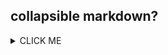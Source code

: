 ## collapsible markdown?

<details>
<summary>CLICK ME</summary>

**<summary>标签与正文间一定要空一行！！！**
</details>